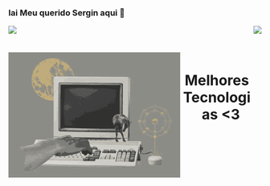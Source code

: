 ### Iai Meu querido Sergin aqui 👑

<div>
<img  height="180em" src="https://github-readme-stats.vercel.app/api?username=SergioTagawa&show_icons=true&theme=midnight-purple&include_all_commits=true&count_private=true"/>
<img align="right" height="135em" src="https://github-readme-stats.vercel.app/api/top-langs/?username=SergioTagawa&layout=compact&langs_count=16&theme=midnight-purple"/>
</div>
<br>

<div  align="center"> 
  <div style="display: inline_block"><br>
    <img align="left" height="250" alt="coding-time" src="elbformat-coding.gif">
    <h1 align="center">Melhores Tecnologias <3</h1>
